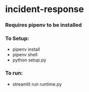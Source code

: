 # incident-response

### Requires pipenv to be installed
### To Setup:
 - pipenv install
 - pipenv shell
 - python setup.py

### To run:
 - streamlit run runtime.py 
